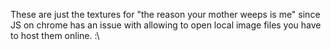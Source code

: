 These are just the textures for "the reason your mother weeps is me"  since JS on chrome has an issue with allowing to open local image files you have to host them online. :\
